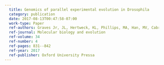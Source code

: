 ```yaml
---
  title: Genomics of parallel experimental evolution in Drosophila
  category: publication
  date: 2017-08-13T00:47:58-07:00
  work-type: Paper
  ref-authors: Graves Jr, JL, Hertweck, KL, Phillips, MA, Han, MV, Cabral, LG, Barter, TT, Greer, LF, Burke, MK, Mueller, LD, and Rose, MR
  ref-journal: Molecular biology and evolution
  ref-volume: 34
  ref-number: 4
  ref-pages: 831--842
  ref-year: 2017
  ref-publisher: Oxford University Pressa
---
```

